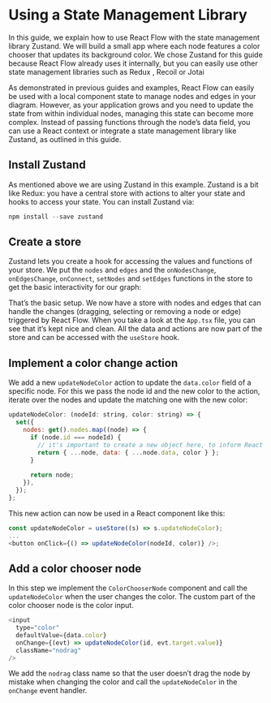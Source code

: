 # Using a State Management Library

In this guide, we explain how to use React Flow with the state management library Zustand. We will build a small app where each node features a color chooser that updates its background color. We chose Zustand for this guide because React Flow already uses it internally, but you can easily use other state management libraries such as Redux , Recoil  or Jotai 

As demonstrated in previous guides and examples, React Flow can easily be used with a local component state to manage nodes and edges in your diagram. However, as your application grows and you need to update the state from within individual nodes, managing this state can become more complex. Instead of passing functions through the node’s data field, you can use a React context  or integrate a state management library like Zustand, as outlined in this guide.

## Install Zustand

As mentioned above we are using Zustand in this example. Zustand is a bit like Redux: you have a central store with actions to alter your state and hooks to access your state. You can install Zustand via:


```javascript
npm install --save zustand

```

## Create a store

Zustand lets you create a hook for accessing the values and functions of your store. We put the ```nodes``` and ```edges``` and the ```onNodesChange```, ```onEdgesChange```, ```onConnect```, ```setNodes``` and ```setEdges``` functions in the store to get the basic interactivity for our graph:

That’s the basic setup. We now have a store with nodes and edges that can handle the changes (dragging, selecting or removing a node or edge) triggered by React Flow. When you take a look at the ```App.tsx``` file, you can see that it’s kept nice and clean. All the data and actions are now part of the store and can be accessed with the ```useStore``` hook.

## Implement a color change action

We add a new ```updateNodeColor``` action to update the ```data.color``` field of a specific node. For this we pass the node id and the new color to the action, iterate over the nodes and update the matching one with the new color:

```javascript
updateNodeColor: (nodeId: string, color: string) => {
  set({
    nodes: get().nodes.map((node) => {
      if (node.id === nodeId) {
        // it's important to create a new object here, to inform React Flow about the changes
        return { ...node, data: { ...node.data, color } };
      }
 
      return node;
    }),
  });
};
```

This new action can now be used in a React component like this:


```javascript
const updateNodeColor = useStore((s) => s.updateNodeColor);
...
<button onClick={() => updateNodeColor(nodeId, color)} />;
```

## Add a color chooser node

In this step we implement the ```ColorChooserNode``` component and call the ```updateNodeColor``` when the user changes the color. The custom part of the color chooser node is the color input.

```javascript
<input
  type="color"
  defaultValue={data.color}
  onChange={(evt) => updateNodeColor(id, evt.target.value)}
  className="nodrag"
/>
```

We add the ```nodrag``` class name so that the user doesn’t drag the node by mistake when changing the color and call the ```updateNodeColor``` in the ```onChange``` event handler.







